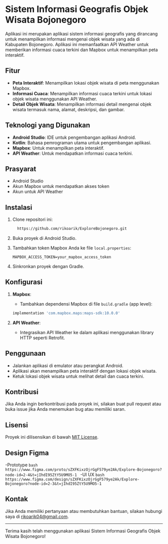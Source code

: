 # Sistem Informasi Geografis Objek Wisata Bojonegoro

Aplikasi ini merupakan aplikasi sistem informasi geografis yang dirancang untuk menampilkan informasi mengenai objek wisata yang ada di Kabupaten Bojonegoro. Aplikasi ini memanfaatkan API Weather untuk memberikan informasi cuaca terkini dan Mapbox untuk menampilkan peta interaktif.

## Fitur

- **Peta Interaktif**: Menampilkan lokasi objek wisata di peta menggunakan Mapbox.
- **Informasi Cuaca**: Menampilkan informasi cuaca terkini untuk lokasi objek wisata menggunakan API Weather.
- **Detail Objek Wisata**: Menampilkan informasi detail mengenai objek wisata termasuk nama, alamat, deskripsi, dan gambar.

## Teknologi yang Digunakan

- **Android Studio**: IDE untuk pengembangan aplikasi Android.
- **Kotlin**: Bahasa pemrograman utama untuk pengembangan aplikasi.
- **Mapbox**: Untuk menampilkan peta interaktif.
- **API Weather**: Untuk mendapatkan informasi cuaca terkini.

## Prasyarat

- Android Studio
- Akun Mapbox untuk mendapatkan akses token
- Akun untuk API Weather

## Instalasi

1. Clone repositori ini:

    ```bash
      https://github.com/rikoarik/ExploreBojonegoro.git
    ```

2. Buka proyek di Android Studio.

3. Tambahkan token Mapbox Anda ke file `local.properties`:

    ```
    MAPBOX_ACCESS_TOKEN=your_mapbox_access_token
    ```

5. Sinkronkan proyek dengan Gradle.

## Konfigurasi

1. **Mapbox**: 
    - Tambahkan dependensi Mapbox di file `build.gradle` (app level):

    ```groovy
    implementation 'com.mapbox.maps:maps-sdk:10.0.0'
    ```

2. **API Weather**:
    - Integrasikan API Weather ke dalam aplikasi menggunakan library HTTP seperti Retrofit.

## Penggunaan

- Jalankan aplikasi di emulator atau perangkat Android.
- Aplikasi akan menampilkan peta interaktif dengan lokasi objek wisata.
- Ketuk lokasi objek wisata untuk melihat detail dan cuaca terkini.

## Kontribusi

Jika Anda ingin berkontribusi pada proyek ini, silakan buat pull request atau buka issue jika Anda menemukan bug atau memiliki saran.

## Lisensi

Proyek ini dilisensikan di bawah [MIT License](LICENSE).

## Design Figma

-Prototype
    ```bash
    https://www.figma.com/proto/sZXFKixzOjrGgF579ye2Ak/Explore-Bojonegoro?node-id=2-4&t=jIhdI95ZtY5U9MO5-1
    ```
-UI UX
    ```bash
    https://www.figma.com/design/sZXFKixzOjrGgF579ye2Ak/Explore-Bojonegoro?node-id=2-3&t=jIhdI95ZtY5U9MO5-1
    ```

## Kontak

Jika Anda memiliki pertanyaan atau membutuhkan bantuan, silakan hubungi saya di [rikoarik04@gmail.com](mailto:rikoarik04@gmail.com).

---

Terima kasih telah menggunakan aplikasi Sistem Informasi Geografis Objek Wisata Bojonegoro!
